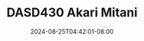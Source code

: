 --- 
title: "DASD430 Akari Mitani"
description: "streaming  video bokep DASD430 Akari Mitani dood   baru"
date: 2024-08-25T04:42:01-08:00
file_code: "9xm0zcrt1rkf"
draft: false
cover: "vndf0tlxfdrr6zp8.jpg"
tags: ["Akari", "Mitani", "bokep-indo", "bokep-viral", "bokep-ig"]
length: 7188
fld_id: "1391754"
foldername: "Akarimitaniupdate"
categories: ["Akarimitaniupdate"]
views: 5
---